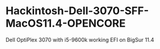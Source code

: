 # Hackintosh-Dell-3070-SFF-MacOS11.4-OPENCORE
Dell OptiPlex 3070 with i5-9600k working EFI on BigSur 11.4
